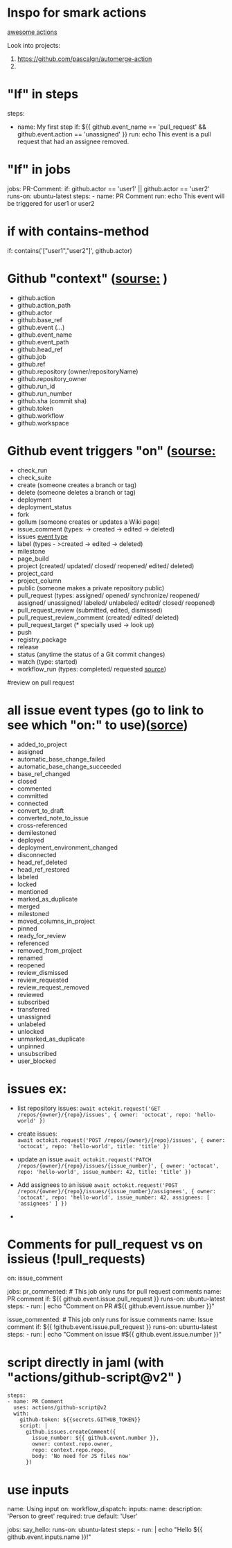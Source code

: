 # Inspo for smark actions
[awesome actions](https://github.com/sdras/awesome-actions)

Look into projects: 
1) https://github.com/pascalgn/automerge-action
2) 

# "If" in steps
steps:
 - name: My first step
   if: ${{ github.event_name == 'pull_request' && github.event.action == 'unassigned' }}
   run: echo This event is a pull request that had an assignee removed.
   
# "If" in jobs
jobs:
  PR-Comment:
    if: github.actor == 'user1' || github.actor == 'user2'
    runs-on: ubuntu-latest
    steps:
    - name: PR Comment
    run: echo This event will be triggered for user1 or user2


# if with contains-method
if: contains('["user1","user2"]', github.actor)

# Github "context" ([sourse:](https://docs.github.com/en/actions/reference/context-and-expression-syntax-for-github-actions#github-context) )
- github.action
- github.action_path
- github.actor
- github.base_ref
- github.event (...)
- github.event_name
- github.event_path
- github.head_ref
- github.job
- github.ref
- github.repository (owner/repositoryName)
- github.repository_owner
- github.run_id
- github.run_number
- github.sha (commit sha)
- github.token
- github.workflow
- github.workspace


# Github event triggers "on" ([sourse:](https://docs.github.com/en/actions/reference/events-that-trigger-workflows)
- check_run
- check_suite
- create (someone creates a branch or tag)
- delete (someone deletes a branch or tag)
- deployment
- deployment_status
- fork
- gollum (someone creates or updates a Wiki page)
- issue_comment (types: -> created -> edited -> deleted)
- issues [event type](https://docs.github.com/en/developers/webhooks-and-events/issue-event-types)
- label (types - >created -> edited -> deleted)
- milestone
- page_build
- project (created/ updated/ closed/ reopened/ edited/ deleted)
- project_card
- project_column
- public (someone makes a private repository public)
- pull_request (types: assigned/ opened/ synchronize/ reopened/ assigned/ unassigned/ labeled/ unlabeled/ edited/ closed/ reopened)
- pull_request_review (submitted, edited, dismissed)
- pull_request_review_comment (created/ edited/ deleted)
- pull_request_target (* specially used -> look up)
- push
- registry_package
- release
- status (anytime the status of a Git commit changes)
- watch (type:  started)
- workflow_run (types: completed/ requested [source](https://docs.github.com/en/actions/reference/events-that-trigger-workflows#workflow_run))



#review on pull request


# all issue event types (go to link to see which "on:" to use)([sorce](https://docs.github.com/en/developers/webhooks-and-events/issue-event-types))
- added_to_project
- assigned
- automatic_base_change_failed
- automatic_base_change_succeeded
- base_ref_changed
- closed
- commented
- committed
- connected
- convert_to_draft
- converted_note_to_issue
- cross-referenced
- demilestoned
- deployed
- deployment_environment_changed
- disconnected
- head_ref_deleted
- head_ref_restored
- labeled
- locked
- mentioned
- marked_as_duplicate
- merged
- milestoned
- moved_columns_in_project
- pinned
- ready_for_review
- referenced
- removed_from_project
- renamed
- reopened
- review_dismissed
- review_requested
- review_request_removed
- reviewed
- subscribed
- transferred
- unassigned
- unlabeled
- unlocked
- unmarked_as_duplicate
- unpinned
- unsubscribed
- user_blocked


# issues ex:
- list repository issues: 
  `await octokit.request('GET /repos/{owner}/{repo}/issues', {
  owner: 'octocat',
  repo: 'hello-world'
})`

- create issues:  
 `await octokit.request('POST /repos/{owner}/{repo}/issues', {
  owner: 'octocat',
  repo: 'hello-world',
  title: 'title'
})`

- update an issue
 `await octokit.request('PATCH /repos/{owner}/{repo}/issues/{issue_number}', {
  owner: 'octocat',
  repo: 'hello-world',
  issue_number: 42,
  title: 'title'
})`

- Add assignees to an issue
`await octokit.request('POST /repos/{owner}/{repo}/issues/{issue_number}/assignees', {
  owner: 'octocat',
  repo: 'hello-world',
  issue_number: 42,
  assignees: [
    'assignees'
  ]
})`

-


# Comments for pull_request vs on issieus (!pull_requests)
on: issue_comment

jobs:
  pr_commented:
    # This job only runs for pull request comments
    name: PR comment
    if: ${{ github.event.issue.pull_request }}
    runs-on: ubuntu-latest
    steps:
      - run: |
          echo "Comment on PR #${{ github.event.issue.number }}"

  issue_commented:
    # This job only runs for issue comments
    name: Issue comment
    if: ${{ !github.event.issue.pull_request }}
    runs-on: ubuntu-latest
    steps:
      - run: |
          echo "Comment on issue #${{ github.event.issue.number }}"
# script directly in jaml (with "actions/github-script@v2" )
    steps:
    - name: PR Comment
      uses: actions/github-script@v2
      with:
        github-token: ${{secrets.GITHUB_TOKEN}}
        script: |
          github.issues.createComment({
            issue_number: ${{ github.event.number }},
            owner: context.repo.owner,
            repo: context.repo.repo,
            body: 'No need for JS files now'
          })

# use inputs
name: Using input
on:
  workflow_dispatch:
    inputs:
      name:
        description: 'Person to greet'
        required: true
        default: 'User'

jobs:
  say_hello:
    runs-on: ubuntu-latest
    steps:
    - run: |
        echo "Hello ${{ github.event.inputs.name }}!"
